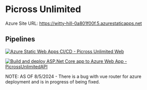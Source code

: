 # Picross Unlimited

Azure Site URL: https://witty-hill-0a801f00f.5.azurestaticapps.net

## Pipelines

[![Azure Static Web Apps CI/CD - Picross Unlimited Web](https://github.com/JohanneJayde/Picross-Unlimited/actions/workflows/build_and_deploy_static_web.yml/badge.svg)](https://github.com/JohanneJayde/Picross-Unlimited/actions/workflows/build_and_deploy_static_web.yml)

[![Build and deploy ASP.Net Core app to Azure Web App - PicrossUnlimitedAPI](https://github.com/JohanneJayde/Picross-Unlimited/actions/workflows/main_picrossunlimited.yml/badge.svg)](https://github.com/JohanneJayde/Picross-Unlimited/actions/workflows/main_picrossunlimited.yml)

NOTE: AS OF 8/5/2024 - There is a bug with vue router for azure deployment and is in progress of being fixed.
